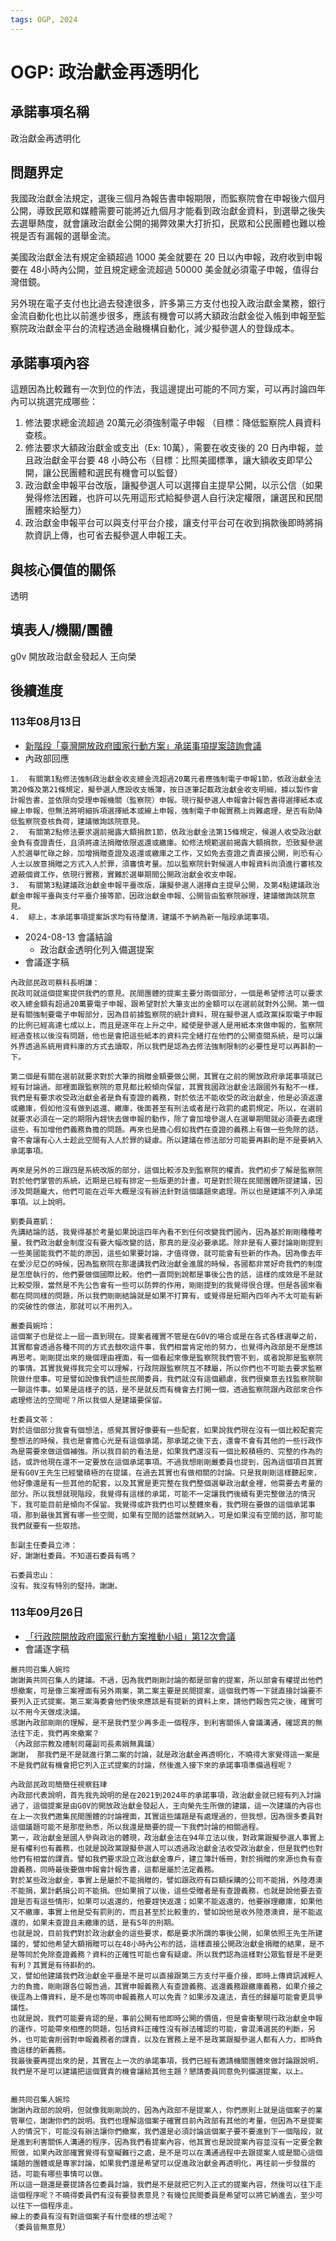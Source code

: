 ```yaml
---
tags: OGP, 2024
---
```


# OGP: 政治獻金再透明化
## 承諾事項名稱
政治獻金再透明化

## 問題界定
我國政治獻金法規定，選後三個月為報告書申報期限，而監察院會在申報後六個月公開，導致民眾和媒體需要可能將近九個月才能看到政治獻金資料，到選舉之後失去選舉熱度，就會讓政治獻金公開的揭弊效果大打折扣，民眾和公民團體也難以檢視是否有漏報的選舉金流。

美國政治獻金法有規定金額超過 1000 美金就要在 20 日以內申報，政府收到申報要在 48小時內公開，並且規定總金流超過 50000 美金就必須電子申報，值得台灣借鏡。

另外現在電子支付也比過去發達很多，許多第三方支付也投入政治獻金業務，銀行金流自動化也比以前進步很多，應該有機會可以將大額政治獻金從入帳到申報至監察院政治獻金平台的流程透過金融機構自動化，減少擬參選人的登錄成本。

## 承諾事項內容
這題因為比較難有一次到位的作法，我這邊提出可能的不同方案，可以再討論四年內可以挑選完成哪些：
1. 修法要求總金流超過 20萬元必須強制電子申報 （目標：降低監察院人員資料查核。
2. 修法要求大額政治獻金或支出（Ex: 10萬），需要在收支後的 20 日內申報，並且政治獻金平台要 48 小時公布（目標：比照美國標準，讓大額收支即早公開，讓公民團體和選民有機會可以監督）
3. 政治獻金申報平台改版，讓擬參選人可以選擇自主提早公開，以示公信（如果覺得修法困難，也許可以先用這形式給擬參選人自行決定權限，讓選民和民間團體來給壓力）
4. 政治獻金申報平台可以與支付平台介接，讓支付平台可在收到捐款後即時將捐款資訊上傳，也可省去擬參選人申報工夫。
## 與核心價值的關係
透明
## 填表人/機關/團體
g0v 開放政治獻金發起人 王向榮

## 後續進度
### 113年08月13日
- [新階段「臺灣開放政府國家行動方案」承諾事項提案諮詢會議](https://www.ndc.gov.tw/Content_List.aspx?n=9ED7AC233C48068A)
- 內政部回應
```!
1.	有關第1點修法強制政治獻金收支總金流超過20萬元者應強制電子申報1節，依政治獻金法第20條及第21條規定，擬參選人應設收支帳簿，按日逐筆記載政治獻金收支明細，據以製作會計報告書，並依限向受理申報機關（監察院）申報。現行擬參選人申報會計報告書得選擇紙本或線上申報，但無法將明細拆項選擇紙本或線上申報，強制電子申報實務上尚難處理，是否有助降低監察院查核負荷，建議徵詢該院意見。
2.	有關第2點修法要求選前揭露大額捐款1節，依政治獻金法第15條規定，候選人收受政治獻金負有查證責任，且須將違法捐贈依限返還或繳庫。如修法規範選前揭露大額捐款，恐致擬參選人於選舉忙碌之餘，加增捐贈查證及返還或繳庫之工作，又如免去查證之責直接公開，則恐有心人士以故意捐贈之方式入人於罪，須審慎考量。加以監察院針對候選人申報資料尚須進行審核及遮蔽個資工作，依現行實務，實難於選舉期間公開政治獻金收支申報。
3.	有關第3點建議政治獻金申報平臺改版，讓擬參選人選擇自主提早公開，及第4點建議政治獻金申報平臺與支付平臺介接等節，因政治獻金申報、公開皆由監察院辦理，建議徵詢該院意見。
4.	綜上，本承諾事項提案訴求均有待釐清，建議不予納為新一階段承諾事項。
```
- 2024-08-13 會議結論
    - 政治獻金透明化列入備選提案
- 會議逐字稿
```!
內政部民政司蔡科長明謙：
民政司就這個提案提供我們的意見。民間團體的提案主要分兩個部分，一個是希望修法可以要求收入總金額有超過20萬要電子申報，跟希望對於大筆支出的金額可以在選前就對外公開。第一個是有關強制要電子申報部分，因為目前據監察院的統計資料，現在擬參選人或政黨採取電子申報的比例已經高達七成以上，而且是逐年在上升之中，縱使是參選人是用紙本來做申報的，監察院經過查核以後沒有問題，他也是會把這些紙本的資料完全繕打在他們的公開查閱系統，是可以讓外界透過系統用資料庫的方式去讀取，所以我們是認為去修法強制限制的必要性是可以再斟酌一下。

第二個是有關在選前就要求對於大筆的捐贈金額要做公開，其實在之前的開放政府承諾事項就已經有討論過。部裡面跟監察院的意見都比較傾向保留，其實我國政治獻金法跟國外有點不一樣，我們是有要求收受政治獻金者是負有查證的義務，對於依法不能收受的政治獻金，他是必須返還或繳庫，假如他沒有做到返還、繳庫，後面甚至有刑法或者是行政罰的處罰規定。所以，在選前就要求必須在一定的期限內趕快去做申報的動作，除了會加增參選人在選舉期間就必須要去處理這些，有加增他們義務負擔的問題。再來也是擔心假如我們在查證的義務上有做一些免除的話，會不會讓有心人士趁此空間有入人於罪的疑慮。所以建議在修法部分可能要再斟酌是不是要納入承諾事項。

再來是另外的三跟四是系統改版的部分，這個比較涉及到監察院的權責。我們初步了解是監察院對於他們掌管的系統，近期是已經有排定一些版更的計畫，可是對於現在民間團體所提建議，因涉及問題龐大，他們可能在近年大概是沒有辦法針對這個議題來處理。所以也是建議不列入承諾事項。以上說明。  

劉委員嘉凱：
先講結論的話，我覺得基於考量如果說這四年內看不到任何改變我們國內，因為基於剛剛種種考量，我們政治獻金制度沒有要大幅改變的話，那真的是沒必要承諾。除非是有人要討論剛剛提到一些美國能我們不能的原因，這些如果要討論，才值得做，就可能會有些新的作為。因為像去年在愛沙尼亞的時候，因為監察院在那邊講我們政治獻金進展的時候，各國都非常好奇我們的制度是怎麼執行的，他們要做個國際比較。他們一直問到說都是事後公告的話，這樣的成效是不是就比較受限，當然是不先公告會有一些可以防弊的作用，剛剛提到的我覺得很合理。但是各國來看都在問同樣的問題，所以我們剛剛結論就是如果不打算有，或覺得是短期內四年內不太可能有新的突破性的做法，那就可以不用列入。

嚴委員婉玲：
這個案子也是從上一屆一直到現在。提案者確實不管是在G0V的場合或是在各式各樣選舉之前，其實都會透過各種不同的方式去鼓吹這件事，我們相當肯定他的努力，也覺得內政部是不是應該再思考。剛剛提出來的幾個理由裡面，有一個看起來像是監察院我們管不到，或者說那是監察院的事情。其實我覺得我完全可以理解，行政院跟監察院互不隸屬，所以你們也不可能去要求監察院做什麼事。可是譬如說像我們這些民間委員，我們就沒有這個顧慮，我們很樂意去找監察院聊一聊這件事。如果是這樣子的話，是不是就反而有機會去打開一個，透過監察院跟內政部來合作處理修法的空間呢？所以我個人是建議要保留。 

杜委員文苓：
對於這個部分我會有個想法，感覺其實好像要有一些配套，如果說我們現在沒有一個比較配套完整想法的時候，我也是會擔心光是有這個承諾，那承諾之後下去，還會不會有其他的一些行政作為是需要來做這個補強。所以我目前的看法是，如果我們還沒有一個比較積極的、完整的作為的話，或許他現在還不一定要放在這個承諾事項。不過我想剛剛嚴委員也提到，因為這個項目其實是有G0V王先生已經蠻積極的在提議，在過去其實也有做相關的討論。只是我剛剛這樣聽起來，他好像還是有一些其他的配套，以及其實是更完整在我們整個選舉政治獻金裡，他需要去考量的部分。所以我想就現階段，我覺得有這樣的承諾，可能不一定讓我們後續有更完整做法的情況下，我可能目前是傾向不保留。我覺得或許我們也可以整體來看，我們現在要做的這個承諾事項，那到最後其實有哪一些空間，如果有空間的話當然就納入，可是如果沒有空間的話，那可能我們就要有一些取捨。

彭副主任委員立沛：
好，謝謝杜委員。不知道石委員有嗎？ 

石委員忠山：
沒有。我沒有特別的堅持。謝謝。 

```

### 113年09月26日
- [「行政院開放政府國家行動方案推動小組」第12次會議](https://www.ndc.gov.tw/Content_List.aspx?n=DACD1A9F5B201270)
- 會議逐字稿
```!
嚴共同召集人婉玲
謝謝黃共同召集人的建議。不過，因為我們剛剛討論的都是部會的提案，所以部會有權提出他們想撤案，可是像三案裡面有另外兩案，第二案主要是民間提案，這個我們等一下就直接討論要不要列入正式提案。第三案海委會他們後來應該是有提新的資料上來，請他們報告完之後，確實可以不用今天做成決議。
感謝內政部剛剛的理解，是不是我們至少再多走一個程序，到利害關係人會議溝通，確認真的無法往下走，我們再來撤案？
（內政部宗教及禮制司羅副司長素娟無異議）
謝謝， 那我們是不是就進行第二案的討論，就是政治獻金再透明化，不曉得大家覺得這一案是不是我們就有機會把它列入正式提案的討論，然後進入接下來的承諾事項準備過程呢？

內政部民政司簡簡任視察鈺珒
內政部代表說明，首先我先說明的是在2021到2024年的承諾事項，政治獻金就已經有列入討論過了，這個提案是由G0V的開放政治獻金發起人，王向榮先生所做的建議，這一次建議的內容也在上一次我們邀集民間團體的討論裡面，其實這些議題是有處理過的，但我想，因為很多委員對這個議題可能不是那麼熟悉，所以我還是簡要的提一下我們討論的相關過程。
第一，政治獻金是國人參與政治的體現，政治獻金法在94年立法以後，對政黨跟擬參選人事實上是有權利也有義務，也就是說政黨跟擬參選人可以透過政治獻金法收受政治獻金，但是我們也對他們有相當的課責。譬如我們要求設立政治獻金專戶，建立簿計帳冊，對於捐贈的來源也負有查證義務，同時最後要做申報會計報告書，這都是屬於法定義務。
對於某些政治獻金，事實上是屬於不能捐贈的，譬如跟政府有巨額採購的公司不能捐，外陸港澳不能捐，累計虧損公司不能捐。但如果捐了以後，這些受贈者是有查證義務，也就是說他要去查證是否有這些情形，如果可以返還的，他要趕快返還；如果不能返還的，他要辦理繳庫，如果他又不繳庫，事實上他是受有罰則的，而且甚至於比較重的，譬如說他是收外陸港澳資，是不能返還的，如果未查證且未繳庫的話，是有5年的刑期。
也就是說，目前我們對於政治獻金的這些要求，都是要求所謂的事後公開，如果依照王先生所建議的，譬如他希望大額捐贈可以在48小時內公布的話，這樣直接公開政治獻金捐贈的結果，是不是等同於免除查證義務？資料的正確性可能也會有疑慮。所以我們認為這樣對公眾監督是不是更有利？其實是有待斟酌的。
又，譬如他建議我們政治獻金平臺是不是可以直接跟第三方支付平臺介接，即時上傳資訊減輕人力的負擔，剛剛跟各位報告過，其實申報義務人有查證義務、返還義務跟繳庫義務，如果介接之後逕為上傳資料，是不是也等同申報義務人可以免責？如果涉及違法，責任的歸屬可能會更具爭議性。
也就是說，我們可能要肯認的是，事前公開有他即時公開的價值，但是會衝擊現行政治獻金申報的運作，可能帶來相應的問題，包括資料正確性沒有辦法確認的可能，會混淆選民的判斷，另外，也可能會削弱對申報義務者的課責，以及在實務上是不是政黨跟擬參選人都有人力，即時負擔這樣的新義務。
我最後要再提出來的是，其實在上一次的承諾事項，我們已經有邀請機關團體來做討論跟說明，我們是不是可以建議把這個寶貴的機會讓給其他主題？懇請委員同意免列備選提案，以上。


嚴共同召集人婉玲
謝謝內政部的說明，但就像我剛剛說的，因為內政部不是提案人，你們原則上就是這個案子的業管單位，謝謝你們的說明。我們也理解這個案子確實目前內政部有其他的考量，但因為不是提案人的情況下，可能沒有辦法讓你們撤案，我們還是必須討論這個案子要不要進到下一個階段，就是進到利害關係人溝通的程序，因為我們看提案內容，他其實也是說提案內容並沒有一定要全數照做，如果內政部確實覺得有窒礙難行之處，是不是可以在溝通過程中去跟提案人或是關心這個議題的團體或是專家討論，如果我們還是希望可以促進政治獻金再透明化，再往前一步發展的話，可能有哪些事情可以做。
所以這一題還是要提請各位委員討論，我們是不是就把它列入正式的提案內容，然後可以往下走這個程序呢？不曉得委員們有沒有要發表意見？有幾位民間委員是希望可以將它納進去，至少可以往下一個程序走。
線上的委員有沒有對這個案子有什麼樣的想法呢？
（委員皆無意見）
```